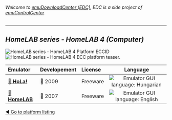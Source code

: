 ###### Welcome to [emuDownloadCenter (EDC)](https://github.com/PhoenixInteractiveNL/emuDownloadCenter/wiki/), EDC is a side project of [emuControlCenter](https://github.com/PhoenixInteractiveNL/emuControlCenter/wiki/)
***
## _HomeLAB series - HomeLAB 4 (Computer)_
![](https://raw.githubusercontent.com/wiki/PhoenixInteractiveNL/emuDownloadCenter/images_platform/ecc_homelab4_cell.png "HomeLAB series - HomeLAB 4 Platform ECCID")
![](https://raw.githubusercontent.com/wiki/PhoenixInteractiveNL/emuDownloadCenter/images_platform/ecc_homelab4_teaser.png "HomeLAB series - HomeLAB 4 ECC platform teaser.")

| Emulator | Developement | License | Language |
|:---------|:-------------|:--------|:--------:|
| [:file_folder: **HoLa!**](https://github.com/PhoenixInteractiveNL/emuDownloadCenter/wiki/Emulator-hola#menu) | :red_circle: 2009 | Freeware | ![](https://raw.githubusercontent.com/wiki/PhoenixInteractiveNL/emuDownloadCenter/images_flags/icon_flag_HU_24.png "Emulator GUI language: Hungarian") |
| [:file_folder: **HomeLAB**](https://github.com/PhoenixInteractiveNL/emuDownloadCenter/wiki/Emulator-homelab#menu) | :red_circle: 2007 | Freeware | ![](https://raw.githubusercontent.com/wiki/PhoenixInteractiveNL/emuDownloadCenter/images_flags/icon_flag_EN_24.png "Emulator GUI language: English") |

[:arrow_backward: Go to platform listing](https://github.com/PhoenixInteractiveNL/emuDownloadCenter/wiki/EDC-Platform-List)
